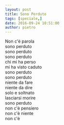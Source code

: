 ```yaml
---
layout: post
title: Sono Perduto
tags: [speciale,]
date: 2016-09-24 10:51:00
author: pietro
---
```

Non c'è parola<br/>sono perduto<br/>sono perduto<br/>sono perduto<br/>chi mi ha perso<br/>mi ha visto caduto<br/>sono perduto<br/>sono perduto<br/>niente da fare<br/>niente da dire<br/>solo e soltnato<br/>lasciarsi morire<br/>sono perduto<br/>non c'è pensiero<br/>non c'è niente<br/>non c'è
